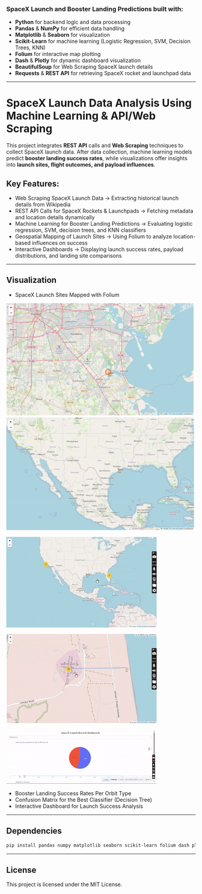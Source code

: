 ### SpaceX Launch and Booster Landing Predictions built with:  
- **Python** for backend logic and data processing  
- **Pandas** & **NumPy** for efficient data handling  
- **Matplotlib** & **Seaborn** for visualization  
- **Scikit-Learn** for machine learning (Logistic Regression, SVM, Decision Trees, KNN)  
- **Folium** for interactive map plotting  
- **Dash** & **Plotly** for dynamic dashboard visualization  
- **BeautifulSoup** for Web Scraping SpaceX launch details  
- **Requests** & **REST API** for retrieving SpaceX rocket and launchpad data  

---

# SpaceX Launch Data Analysis Using Machine Learning & API/Web Scraping  

This project integrates **REST API** calls and **Web Scraping** techniques to collect SpaceX launch data. After data collection, machine learning models predict **booster landing success rates**, while visualizations offer insights into **launch sites, flight outcomes, and payload influences**.  

## Key Features:  
- Web Scraping SpaceX Launch Data → Extracting historical launch details from Wikipedia  
- REST API Calls for SpaceX Rockets & Launchpads → Fetching metadata and location details dynamically  
- Machine Learning for Booster Landing Predictions → Evaluating logistic regression, SVM, decision trees, and KNN classifiers  
- Geospatial Mapping of Launch Sites → Using Folium to analyze location-based influences on success  
- Interactive Dashboards → Displaying launch success rates, payload distributions, and landing site comparisons  

---

## Visualization 

- SpaceX Launch Sites Mapped with Folium
  
<img src="Plots/Map1.jpeg" width="500"/>

<img src="Plots/Map2.jpeg" width="500"/>

![Map3](Plots/Map3.gif)

![Map4](Plots/Map4.gif) 

![Map5](Plots/Map5.gif)  

- Booster Landing Success Rates Per Orbit Type
- Confusion Matrix for the Best Classifier (Decision Tree)
- Interactive Dashboard for Launch Success Analysis

---

## Dependencies 

```bash
pip install pandas numpy matplotlib seaborn scikit-learn folium dash plotly requests beautifulsoup4
```

---

## License 

This project is licensed under the MIT License.
